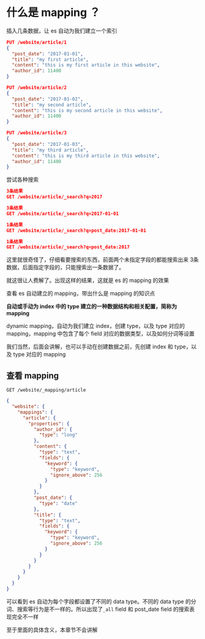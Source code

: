 # 什么是 mapping ？

插入几条数据，让 es 自动为我们建立一个索引

```json
PUT /website/article/1
{
  "post_date": "2017-01-01",
  "title": "my first article",
  "content": "this is my first article in this website",
  "author_id": 11400
}

PUT /website/article/2
{
  "post_date": "2017-01-02",
  "title": "my second article",
  "content": "this is my second article in this website",
  "author_id": 11400
}

PUT /website/article/3
{
  "post_date": "2017-01-03",
  "title": "my third article",
  "content": "this is my third article in this website",
  "author_id": 11400
}
```

尝试各种搜索

```json
3条结果
GET /website/article/_search?q=2017		

3条结果           
GET /website/article/_search?q=2017-01-01   

1条结果 	
GET /website/article/_search?q=post_date:2017-01-01   

1条结果
GET /website/article/_search?q=post_date:2017         	
```

这里就很奇怪了，仔细看要搜索的东西，前面两个未指定字段的都能搜索出来 3条数据，后面指定字段的，只能搜索出一条数据了。

就这很让人费解了。出现这样的结果，这就是 es 的 mapping 的效果

查看 es 自动建立的 mapping，带出什么是 mapping 的知识点

**自动或手动为 index 中的 type 建立的一种数据结构和相关配置，简称为 mapping**

dynamic mapping，自动为我们建立 index，创建 type，以及 type 对应的 mapping，mapping 中包含了每个 field 对应的数据类型，以及如何分词等设置

我们当然，后面会讲解，也可以手动在创建数据之前，先创建 index 和 type，以及 type 对应的 mapping

## 查看 mapping

`GET /website/_mapping/article`

```json
{
  "website": {
    "mappings": {
      "article": {
        "properties": {
          "author_id": {
            "type": "long"
          },
          "content": {
            "type": "text",
            "fields": {
              "keyword": {
                "type": "keyword",
                "ignore_above": 256
              }
            }
          },
          "post_date": {
            "type": "date"
          },
          "title": {
            "type": "text",
            "fields": {
              "keyword": {
                "type": "keyword",
                "ignore_above": 256
              }
            }
          }
        }
      }
    }
  }
}
```

可以看到 es 自动为每个字段都设置了不同的 data type。不同的 data type 的分词、搜索等行为是不一样的。所以出现了`_all` field 和 post_date field 的搜索表现完全不一样

至于里面的具体含义，本章节不会讲解
